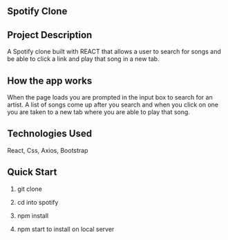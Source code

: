 ## Spotify Clone

## Project Description
 A Spotify clone built with REACT that allows a user to search for songs and be able to click a link and play that song in a new tab.

## How the app works
When the page loads you are prompted in the input box to search for an artist.  A list of songs come up after you search and when you click on one you are taken to a new tab where you are able to play that song.

## Technologies Used
React, Css, Axios, Bootstrap

## Quick Start
1. git clone
 
2. cd into spotify

3. npm install
   
4. npm start to install on local server



